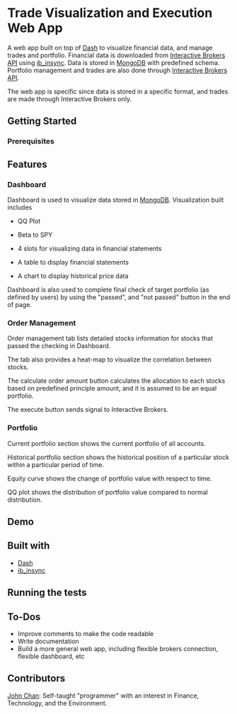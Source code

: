 # Trade Visualization and Execution Web App

A web app built on top of [Dash](https://github.com/plotly/dash) to visualize financial data, and manage trades and portfolio. Financial data is downloaded from [Interactive Brokers API](https://github.com/InteractiveBrokers/tws-api-public) using [ib_insync](https://github.com/erdewit/ib_insync). Data is stored in [MongoDB](https://www.mongodb.com/) with predefined schema. Portfolio management and trades are also done through [Interactive Brokers API](https://github.com/InteractiveBrokers/tws-api-public).

The web app is specific since data is stored in a specific format, and trades are made through Interactive Brokers only.

## Getting Started

### Prerequisites



## Features

### Dashboard

Dashboard is used to visualize data stored in [MongoDB](https://www.mongodb.com/). Visualization built includes 

* QQ Plot

* Beta to SPY
* 4 slots for visualizing data in financial statements
* A table to display financial statements
* A chart to display historical price data

Dashboard is also used to complete final check of target portfolio (as defined by users) by using the "passed", and "not passed" button in the end of page.

### Order Management

Order management tab lists detailed stocks information for stocks that passed the checking in Dashboard.

The tab also provides  a heat-map to visualize the correlation between stocks.

The calculate order amount button calculates the allocation to each stocks based on predefined principle amount, and it is assumed to be an equal portfolio.

The execute button sends signal to Interactive Brokers.

### Portfolio

Current portfolio section shows the current portfolio of all accounts.

Historical portfolio section shows the historical position of a particular stock within a particular period of time.

Equity curve shows the change of portfolio value with respect to time.

QQ plot shows the distribution of portfolio value compared to normal distribution.

## Demo



## Built with

* [Dash](https://github.com/plotly/dash) 
* [ib_insync](https://github.com/erdewit/ib_insync)

## Running the tests



## To-Dos

* Improve comments to make the code readable
* Write documentation
* Build a more general web app, including flexible brokers connection, flexible dashboard, etc

## Contributors

[John Chan](https://github.com/kychanbp): Self-taught "programmer" with an interest in Finance, Technology, and the Environment.







